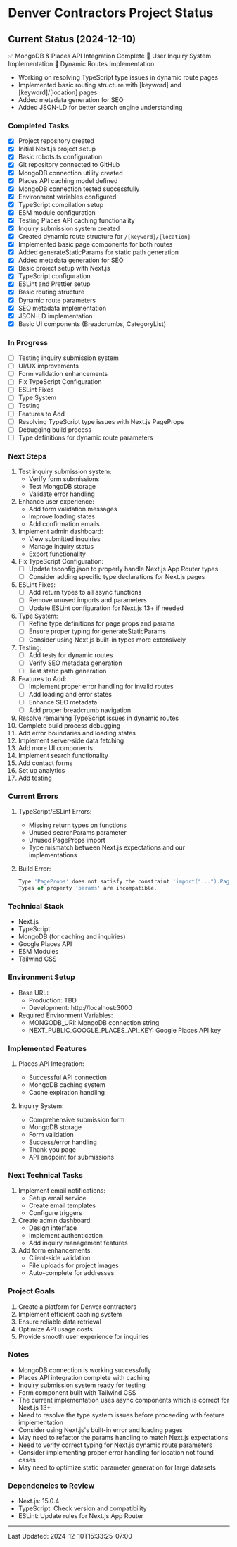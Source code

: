 # Denver Contractors Project Status

## Current Status (2024-12-10)
✅ MongoDB & Places API Integration Complete
🔄 User Inquiry System Implementation
🔄 Dynamic Routes Implementation
- Working on resolving TypeScript type issues in dynamic route pages
- Implemented basic routing structure with [keyword] and [keyword]/[location] pages
- Added metadata generation for SEO
- Added JSON-LD for better search engine understanding

### Completed Tasks
- [x] Project repository created
- [x] Initial Next.js project setup
- [x] Basic robots.ts configuration
- [x] Git repository connected to GitHub
- [x] MongoDB connection utility created
- [x] Places API caching model defined
- [x] MongoDB connection tested successfully
- [x] Environment variables configured
- [x] TypeScript compilation setup
- [x] ESM module configuration
- [x] Testing Places API caching functionality
- [x] Inquiry submission system created
- [x] Created dynamic route structure for `/[keyword]/[location]`
- [x] Implemented basic page components for both routes
- [x] Added generateStaticParams for static path generation
- [x] Added metadata generation for SEO
- [x] Basic project setup with Next.js
- [x] TypeScript configuration
- [x] ESLint and Prettier setup
- [x] Basic routing structure
- [x] Dynamic route parameters
- [x] SEO metadata implementation
- [x] JSON-LD implementation
- [x] Basic UI components (Breadcrumbs, CategoryList)

### In Progress
- [ ] Testing inquiry submission system
- [ ] UI/UX improvements
- [ ] Form validation enhancements
- [ ] Fix TypeScript Configuration
- [ ] ESLint Fixes
- [ ] Type System
- [ ] Testing
- [ ] Features to Add
- [ ] Resolving TypeScript type issues with Next.js PageProps
- [ ] Debugging build process
- [ ] Type definitions for dynamic route parameters

### Next Steps
1. Test inquiry submission system:
   - Verify form submissions
   - Test MongoDB storage
   - Validate error handling
2. Enhance user experience:
   - Add form validation messages
   - Improve loading states
   - Add confirmation emails
3. Implement admin dashboard:
   - View submitted inquiries
   - Manage inquiry status
   - Export functionality
4. Fix TypeScript Configuration:
   - [ ] Update tsconfig.json to properly handle Next.js App Router types
   - [ ] Consider adding specific type declarations for Next.js pages
5. ESLint Fixes:
   - [ ] Add return types to all async functions
   - [ ] Remove unused imports and parameters
   - [ ] Update ESLint configuration for Next.js 13+ if needed
6. Type System:
   - [ ] Refine type definitions for page props and params
   - [ ] Ensure proper typing for generateStaticParams
   - [ ] Consider using Next.js built-in types more extensively
7. Testing:
   - [ ] Add tests for dynamic routes
   - [ ] Verify SEO metadata generation
   - [ ] Test static path generation
8. Features to Add:
   - [ ] Implement proper error handling for invalid routes
   - [ ] Add loading and error states
   - [ ] Enhance SEO metadata
   - [ ] Add proper breadcrumb navigation
9. Resolve remaining TypeScript issues in dynamic routes
10. Complete build process debugging
11. Add error boundaries and loading states
12. Implement server-side data fetching
13. Add more UI components
14. Implement search functionality
15. Add contact forms
16. Set up analytics
17. Add testing

### Current Errors
1. TypeScript/ESLint Errors:
   - Missing return types on functions
   - Unused searchParams parameter
   - Unused PageProps import
   - Type mismatch between Next.js expectations and our implementations

2. Build Error:
   ```typescript
   Type 'PageProps' does not satisfy the constraint 'import("...").PageProps'.
   Types of property 'params' are incompatible.
   ```

### Technical Stack
- Next.js
- TypeScript
- MongoDB (for caching and inquiries)
- Google Places API
- ESM Modules
- Tailwind CSS

### Environment Setup
- Base URL: 
  - Production: TBD
  - Development: http://localhost:3000
- Required Environment Variables:
  - MONGODB_URI: MongoDB connection string
  - NEXT_PUBLIC_GOOGLE_PLACES_API_KEY: Google Places API key

### Implemented Features
1. Places API Integration:
   - Successful API connection
   - MongoDB caching system
   - Cache expiration handling

2. Inquiry System:
   - Comprehensive submission form
   - MongoDB storage
   - Form validation
   - Success/error handling
   - Thank you page
   - API endpoint for submissions

### Next Technical Tasks
1. Implement email notifications:
   - Setup email service
   - Create email templates
   - Configure triggers
2. Create admin dashboard:
   - Design interface
   - Implement authentication
   - Add inquiry management features
3. Add form enhancements:
   - Client-side validation
   - File uploads for project images
   - Auto-complete for addresses

### Project Goals
1. Create a platform for Denver contractors
2. Implement efficient caching system
3. Ensure reliable data retrieval
4. Optimize API usage costs
5. Provide smooth user experience for inquiries

### Notes
- MongoDB connection is working successfully
- Places API integration complete with caching
- Inquiry submission system ready for testing
- Form component built with Tailwind CSS
- The current implementation uses async components which is correct for Next.js 13+
- Need to resolve the type system issues before proceeding with feature implementation
- Consider using Next.js's built-in error and loading pages
- May need to refactor the params handling to match Next.js expectations
- Need to verify correct typing for Next.js dynamic route parameters
- Consider implementing proper error handling for location not found cases
- May need to optimize static parameter generation for large datasets

### Dependencies to Review
- Next.js: 15.0.4
- TypeScript: Check version and compatibility
- ESLint: Update rules for Next.js App Router

---
Last Updated: 2024-12-10T15:33:25-07:00